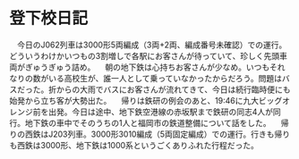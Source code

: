 # 登下校日記

<div class="section">　今日のJ062列車は3000形5両編成（3両+2両、編成番号未確認）での運行。どういうわけかいつもの3割増しで各駅にお客さんが待っていて、珍しく先頭車両がぎゅうぎゅう詰め。 　朝の地下鉄は心持ちお客さんが少なめ。いつもそれなりの数がいる高校生が、誰一人として乗っていなかったからだろう。問題はバスだった。折からの大雨でバスにお客さんが流れてきて、今日は続行臨時便にも始発から立ち客が大勢出た。 　帰りは鉄研の例会のあと、19:46に九大ビッグオレンジ前を出発。今日は途中、地下鉄空港線の赤坂駅まで鉄研の同志4人が同行。地下鉄の車中でそのうちの1人と福岡市の鉄道整備について話をした。 　帰りの西鉄はJ203列車。3000形3010編成（5両固定編成）での運行。行きも帰りも西鉄は3000形、地下鉄は1000系というごくありふれた行程だった。</div>